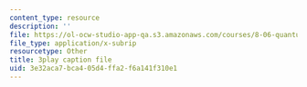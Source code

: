 ```yaml
---
content_type: resource
description: ''
file: https://ol-ocw-studio-app-qa.s3.amazonaws.com/courses/8-06-quantum-physics-iii-spring-2018/3e32aca7bca405d4ffa2f6a141f310e1_Du9eDHwGeAw.srt
file_type: application/x-subrip
resourcetype: Other
title: 3play caption file
uid: 3e32aca7-bca4-05d4-ffa2-f6a141f310e1
---
```

